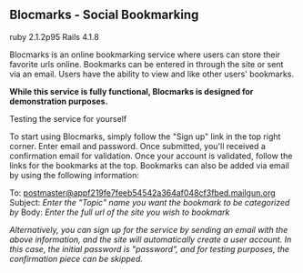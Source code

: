 ##  Blocmarks - Social Bookmarking

ruby 2.1.2p95 Rails 4.1.8

Blocmarks is an online bookmarking service where users can store their favorite urls online.
Bookmarks can be entered in through the site or sent via an email.
Users have the ability to view and like other users' bookmarks.

**While this service is fully functional, Blocmarks is designed for demonstration purposes.**

Testing the service for yourself

To start using Blocmarks, simply follow the "Sign up" link in the top right corner.
Enter email and password. Once submitted, you'll received a confirmation email for validation.
Once your account is validated, follow the links for the bookmarks at the top.
Bookmarks can also be added via email by using the following information:

To: postmaster@appf219fe7feeb54542a364af048cf3fbed.mailgun.org
Subject: *Enter the "Topic" name you want the bookmark to be categorized by*
Body: *Enter the full url of the site you wish to bookmark*

*Alternatively, you can sign up for the service by sending an email with the above
information, and the site will automatically create a user account. In this case,
the initial password is "password", and for testing purposes, the confirmation 
piece can be skipped.*

